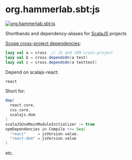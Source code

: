 # org.hammerlab.sbt:js

[![org.hammerlab.sbt:js](https://img.shields.io/badge/org.hammerlab.sbt:js-1.3.3-green.svg)](http://search.maven.org/#search%7Cga%7C1%7Cg%3A%22org.hammerlab.sbt%22%20a%3A%22js%22)

Shorthands and dependency-aliases for [ScalaJS](https://www.scala-js.org/) projects

[Scope cross-project dependencies](src/main/scala/org/hammerlab/sbt/plugin/JS.scala#L111-L113):

```scala
lazy val a = cross  // JS and JVM cross-project
lazy val b = cross.dependsOn(a test)
lazy val c = cross.dependsOn(a testtest)
```

Depend on scalajs-react:

```scala
react
```

Short for:

```scala
dep(
  react.core,
  css.core,
  scalajs.dom
)
scalaJSUseMainModuleInitializer := true
npmDependencies in Compile ++= Seq(
  "react"     → jsVersion.value,
  "react-dom" → jsVersion.value
)
```

etc.
